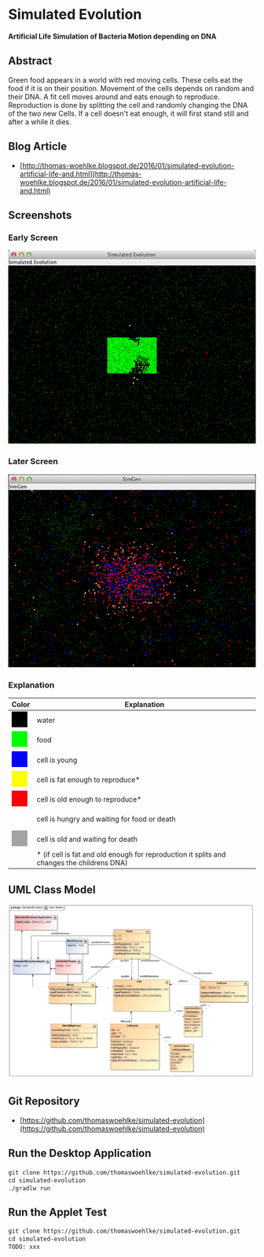 # Simulated Evolution

**Artificial Life Simulation of Bacteria Motion depending on DNA**

## Abstract

Green food appears in a world with red moving cells. These cells eat the food if it is on their position.
Movement of the cells depends on random and their DNA. A fit cell moves around and eats enough to reproduce.
Reproduction is done by splitting the cell and randomly changing the DNA of the two new Cells.
If a cell doesn't eat enough, it will first stand still and after a while it dies.

## Blog Article 
* [http://thomas-woehlke.blogspot.de/2016/01/simulated-evolution-artificial-life-and.html](http://thomas-woehlke.blogspot.de/2016/01/simulated-evolution-artificial-life-and.html)

## Screenshots

### Early Screen 

![Early Screen](etc/img/screen1.png)

### Later Screen 

![Later Screen](etc/img/screen2.png)

### Explanation

| Color | Explanation |
|-------|-------------|
| ![](etc/img/black.png) | water           |
| ![](etc/img/green.png) | food            |
| ![](etc/img/blue.png) | cell is young   |
| ![](etc/img/yellow.png)  | cell is fat enough to reproduce*   |
| ![](etc/img/red.png)  | cell is old enough to reproduce*   |
| ![](etc/img/light_gray.png)  | cell is hungry and waiting for food or death   |
| ![](etc/img/dark_gray.png)  | cell is old and waiting for death   |
| &nbsp; | * (if cell is fat and old enough for reproduction it splits and changes the childrens DNA)   |


## UML Class Model

![UML Class Model](etc/img/Class_Model.jpg)

## Git Repository
* [https://github.com/thomaswoehlke/simulated-evolution](https://github.com/thomaswoehlke/simulated-evolution)

## Run the Desktop Application
```
git clone https://github.com/thomaswoehlke/simulated-evolution.git
cd simulated-evolution
./gradlw run
```

## Run the Applet Test
```
git clone https://github.com/thomaswoehlke/simulated-evolution.git
cd simulated-evolution
TODO: xxx
```


